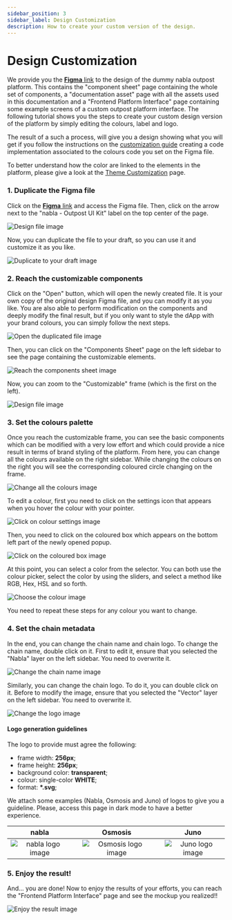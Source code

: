 ```yaml
---
sidebar_position: 3
sidebar_label: Design Customization
description: How to create your custom version of the design.
---
```


# Design Customization
We provide you the 
[**Figma** link](https://www.figma.com/file/qOzjC3bBlFk9CQZW2HK5jX/nabla---Outpost-UI-Kit)
to the design of the dummy nabla outpost platform. This contains the "component
sheet" page containing the whole set of components, a "documentation asset" 
page with all the assets used in this documentation and a "Frontend Platform
Interface" page containing some example screens of a custom outpost platform
interface. The following tutorial shows you the steps to create your custom 
design version of the platform by simply editing the colours, label and logo.

The result of a such a process, will give you a design showing what you will get
if you follow the instructions on the 
[customization guide](./customization/customizations) creating a code 
implementation associated to the colours code you set on the Figma file.

To better understand how the color are linked to the elements in the platform, 
please give a look at the [Theme Customization](./theme-customization) page.

### 1. Duplicate the Figma file
Click on the 
[**Figma** link](https://www.figma.com/file/qOzjC3bBlFk9CQZW2HK5jX/nabla---Outpost-UI-Kit)
and access the Figma file. Then, click on the arrow next to the 
"nabla - Outpost UI Kit" label on the top center of the page.

![Design file image](/img/user-interface-setup/frontend-platform-interface/design-customization/1.jpg "design file")

Now, you can duplicate the file to your draft, so you can use it and customize
it as you like.

![Duplicate to your draft image](/img/user-interface-setup/frontend-platform-interface/design-customization/2.jpg "duplicate the file to your draft")

### 2. Reach the customizable components
Click on the "Open" button, which will open the newly created file. It is your
own copy of the original design Figma file, and you can modify it as you like.
You are also able to perform modification on the components and deeply modify
the final result, but if you only want to style the dApp with your brand 
colours, you can simply follow the next steps.

![Open the duplicated file image](/img/user-interface-setup/frontend-platform-interface/design-customization/3.jpg "open the duplicated file")

Then, you can click on the "Components Sheet" page on the left sidebar to see
the page containing the customizable elements.

![Reach the components sheet image](/img/user-interface-setup/frontend-platform-interface/design-customization/4.jpg "reach the components sheet")

Now, you can zoom to the "Customizable" frame (which is the first on the left).

![Design file image](/img/user-interface-setup/frontend-platform-interface/design-customization/5.jpg "design file")

### 3. Set the colours palette

Once you reach the customizable frame, you can see the basic components which 
can be modified with a very low effort and which could provide a nice result
in terms of brand styling of the platform. From here, you can change all the
colours available on the right sidebar. While changing the colours on the right
you will see the corresponding coloured circle changing on the frame.

![Change all the colours image](/img/user-interface-setup/frontend-platform-interface/design-customization/6.jpg "change all the colours")

To edit a colour, first you need to click on the settings icon that appears
when you hover the colour with your pointer.

![Click on colour settings image](/img/user-interface-setup/frontend-platform-interface/design-customization/7.jpg "click on colour settings")

Then, you need to click on the coloured box which appears on the bottom left 
part of the newly opened popup.

![Click on the coloured box image](/img/user-interface-setup/frontend-platform-interface/design-customization/8.jpg "click on the coloured box")

At this point, you can select a color from the selector. You can both use the
colour picker, select the color by using the sliders, and select a method like 
RGB, Hex, HSL and so forth.

![Choose the colour image](/img/user-interface-setup/frontend-platform-interface/design-customization/9.jpg "choose the colour")

You need to repeat these steps for any colour you want to change.

### 4. Set the chain metadata

In the end, you can change the chain name and chain logo. 
To change the chain name, double click on it. First to edit it, ensure that
you selected the "Nabla" layer on the left sidebar. You need to overwrite it.

![Change the chain name image](/img/user-interface-setup/frontend-platform-interface/design-customization/10.jpg "change the chain name")

Similarly, you can change the chain logo. To do it, you can double click on it.
Before to modify the image, ensure that you selected the "Vector" layer on the 
left sidebar. You need to overwrite it.

![Change the logo image](/img/user-interface-setup/frontend-platform-interface/design-customization/11.jpg "change the logo")

#### Logo generation guidelines

The logo to provide must agree the following:

- frame width: **256px**;
- frame height: **256px**;
- background color: **transparent**;
- colour: single-color **WHITE**;
- format: **\*.svg**;

We attach some examples (Nabla, Osmosis and Juno) of logos to give you a guideline.
Please, access this page in dark mode to have a better experience.

| **nabla** |   | **Osmosis** |   | **Juno** |
| :-------: | - | :---------: | - | :------: |
|![nabla logo image](/img/user-interface-setup/frontend-platform-interface/design-customization/nabla.svg "nabla logo") | | ![Osmosis logo image](/img/user-interface-setup/frontend-platform-interface/design-customization/osmosis.svg "Osmosis logo") | | ![Juno logo image](/img/user-interface-setup/frontend-platform-interface/design-customization/juno.svg "Juno logo") |

### 5. Enjoy the result!

And... you are done! Now to enjoy the results of your efforts, you can reach 
the "Frontend Platform Interface" page and see the mockup you realized!!

![Enjoy the result image](/img/user-interface-setup/frontend-platform-interface/design-customization/12.jpg "enjoy the result")
